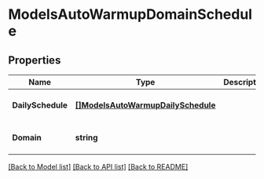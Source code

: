 # ModelsAutoWarmupDomainSchedule

## Properties
Name | Type | Description | Notes
------------ | ------------- | ------------- | -------------
**DailySchedule** | [**[]ModelsAutoWarmupDailySchedule**](models.AutoWarmupDailySchedule.md) |  | [optional] [default to null]
**Domain** | **string** |  | [optional] [default to null]

[[Back to Model list]](../README.md#documentation-for-models) [[Back to API list]](../README.md#documentation-for-api-endpoints) [[Back to README]](../README.md)


